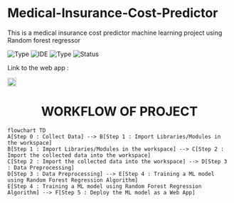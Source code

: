# Medical-Insurance-Cost-Predictor
This is a medical insurance cost predictor machine learning project using Random forest regressor

![Type](https://img.shields.io/badge/Machine-Learning-red.svg)
![IDE](https://img.shields.io/badge/IDE-JupyterNotebook-orange.svg)
![Type](https://img.shields.io/badge/Type-Supervised-yellow.svg)
![Status](https://img.shields.io/badge/Status-Completed-cherryred.svg)

Link to the web app : 

<a href="https://dvamsidhar200-medical-insurance-cost-prediction-web-app-f1aou7.streamlit.app/">
    <img src="https://img.shields.io/badge/Medical Insurance Cost Predictor-0A0A0A?style=plastic&logo=HERE&logoColor=white" height=20></a>

<h1 align='center'> WORKFLOW OF PROJECT </h1>

```mermaid
flowchart TD
A[Step 0 : Collect Data] --> B[Step 1 : Import Libraries/Modules in the workspace]
B[Step 1 : Import Libraries/Modules in the workspace] --> C[Step 2 : Import the collected data into the workspace]
C[Step 2 : Import the collected data into the workspace] --> D[Step 3 : Data Preprocessing]
D[Step 3 : Data Preprocessing] --> E[Step 4 : Training a ML model using Random Forest Regression Algorithm]
E[Step 4 : Training a ML model using Random Forest Regression Algorithm] --> F[Step 5 : Deploy the ML model as a Web App]

```
